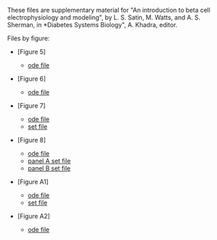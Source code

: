 These files are supplementary material for "An introduction to beta cell electrophysiology and modeling", by L. S. Satin, M. Watts, and A. S. Sherman, in *Diabetes Systems Biology", A. Khadra, editor.

Files by figure:

* [Figure 5]
    * [ode file](mlneuron2d.ode)

* [Figure 6]
    * [ode file](mlbeta-alt.ode)

* [Figure 7]
    * [ode file](mlbeta-alt.ode)
    * [set file](figure.set)

* [Figure 8]
    * [ode file](Biophan-mod.ode)
    * [panel A set file](panelA.set)
    * [panel B set file](panelB.set)

* [Figure A1]
    * [ode file](linear.ode)
    * [set file](alpha-negative.set)

* [Figure A2]
    * [ode file](glass.ode)

